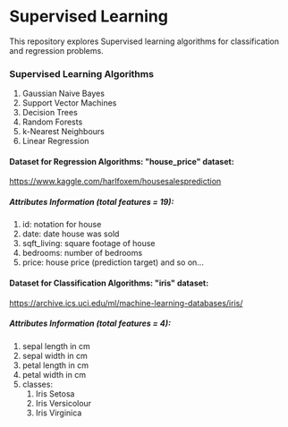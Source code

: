 # Supervised Learning
This repository explores Supervised learning algorithms for classification and regression problems.

### Supervised Learning Algorithms
1. Gaussian Naive Bayes
2. Support Vector Machines
3. Decision Trees
4. Random Forests
5. k-Nearest Neighbours
6. Linear Regression


#### Dataset for Regression Algorithms: "house_price" dataset:
https://www.kaggle.com/harlfoxem/housesalesprediction

##### Attributes Information (total features = 19):
1. id: notation for house
2. date: date house was sold
3. sqft_living: square footage of house
4. bedrooms: number of bedrooms
5. price: house price (prediction target)
   and so on...
   
   
#### Dataset for Classification Algorithms: "iris" dataset:
https://archive.ics.uci.edu/ml/machine-learning-databases/iris/

##### Attributes Information (total features = 4):

1. sepal length in cm
2. sepal width in cm
3. petal length in cm
4. petal width in cm
5. classes: 
    1. Iris Setosa
    2. Iris Versicolour
    3. Iris Virginica
